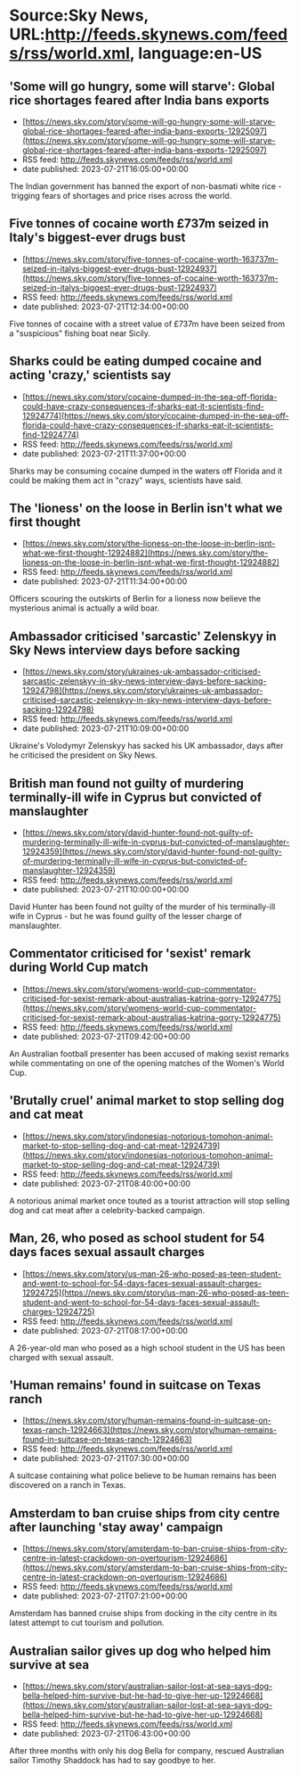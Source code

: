 # Source:Sky News, URL:http://feeds.skynews.com/feeds/rss/world.xml, language:en-US

## 'Some will go hungry, some will starve': Global rice shortages feared after India bans exports
 - [https://news.sky.com/story/some-will-go-hungry-some-will-starve-global-rice-shortages-feared-after-india-bans-exports-12925097](https://news.sky.com/story/some-will-go-hungry-some-will-starve-global-rice-shortages-feared-after-india-bans-exports-12925097)
 - RSS feed: http://feeds.skynews.com/feeds/rss/world.xml
 - date published: 2023-07-21T16:05:00+00:00

The Indian&#160;government has banned the export of non-basmati&#160;white rice -&#160;trigging fears of shortages and price rises across the world.

## Five tonnes of cocaine worth &#163;737m seized in Italy's biggest-ever drugs bust
 - [https://news.sky.com/story/five-tonnes-of-cocaine-worth-163737m-seized-in-italys-biggest-ever-drugs-bust-12924937](https://news.sky.com/story/five-tonnes-of-cocaine-worth-163737m-seized-in-italys-biggest-ever-drugs-bust-12924937)
 - RSS feed: http://feeds.skynews.com/feeds/rss/world.xml
 - date published: 2023-07-21T12:34:00+00:00

Five tonnes of cocaine with a street value of &#163;737m have been seized from a "suspicious" fishing boat near Sicily.

## Sharks could be eating dumped cocaine and acting 'crazy,' scientists say
 - [https://news.sky.com/story/cocaine-dumped-in-the-sea-off-florida-could-have-crazy-consequences-if-sharks-eat-it-scientists-find-12924774](https://news.sky.com/story/cocaine-dumped-in-the-sea-off-florida-could-have-crazy-consequences-if-sharks-eat-it-scientists-find-12924774)
 - RSS feed: http://feeds.skynews.com/feeds/rss/world.xml
 - date published: 2023-07-21T11:37:00+00:00

Sharks may be consuming cocaine dumped in the waters off Florida and it could be making them act in "crazy" ways, scientists have said.

## The 'lioness' on the loose in Berlin isn't what we first thought
 - [https://news.sky.com/story/the-lioness-on-the-loose-in-berlin-isnt-what-we-first-thought-12924882](https://news.sky.com/story/the-lioness-on-the-loose-in-berlin-isnt-what-we-first-thought-12924882)
 - RSS feed: http://feeds.skynews.com/feeds/rss/world.xml
 - date published: 2023-07-21T11:34:00+00:00

Officers scouring the outskirts of Berlin for a lioness now believe the mysterious animal is actually a wild boar.

## Ambassador criticised 'sarcastic' Zelenskyy in Sky News interview days before sacking
 - [https://news.sky.com/story/ukraines-uk-ambassador-criticised-sarcastic-zelenskyy-in-sky-news-interview-days-before-sacking-12924798](https://news.sky.com/story/ukraines-uk-ambassador-criticised-sarcastic-zelenskyy-in-sky-news-interview-days-before-sacking-12924798)
 - RSS feed: http://feeds.skynews.com/feeds/rss/world.xml
 - date published: 2023-07-21T10:09:00+00:00

Ukraine's Volodymyr Zelenskyy has sacked his UK ambassador, days after he criticised the president on Sky News.

## British man found not guilty of murdering terminally-ill wife in Cyprus but convicted of manslaughter
 - [https://news.sky.com/story/david-hunter-found-not-guilty-of-murdering-terminally-ill-wife-in-cyprus-but-convicted-of-manslaughter-12924359](https://news.sky.com/story/david-hunter-found-not-guilty-of-murdering-terminally-ill-wife-in-cyprus-but-convicted-of-manslaughter-12924359)
 - RSS feed: http://feeds.skynews.com/feeds/rss/world.xml
 - date published: 2023-07-21T10:00:00+00:00

David Hunter has been found not guilty of the murder of his terminally-ill wife in Cyprus - but he was found guilty of the lesser charge of manslaughter.

## Commentator criticised for 'sexist' remark during World Cup match
 - [https://news.sky.com/story/womens-world-cup-commentator-criticised-for-sexist-remark-about-australias-katrina-gorry-12924775](https://news.sky.com/story/womens-world-cup-commentator-criticised-for-sexist-remark-about-australias-katrina-gorry-12924775)
 - RSS feed: http://feeds.skynews.com/feeds/rss/world.xml
 - date published: 2023-07-21T09:42:00+00:00

An Australian football presenter has been accused of making sexist remarks while commentating on one of the opening matches of the Women's World Cup.

## 'Brutally cruel' animal market to stop selling dog and cat meat
 - [https://news.sky.com/story/indonesias-notorious-tomohon-animal-market-to-stop-selling-dog-and-cat-meat-12924739](https://news.sky.com/story/indonesias-notorious-tomohon-animal-market-to-stop-selling-dog-and-cat-meat-12924739)
 - RSS feed: http://feeds.skynews.com/feeds/rss/world.xml
 - date published: 2023-07-21T08:40:00+00:00

A notorious animal market once touted as a tourist attraction will stop selling dog and cat meat after a celebrity-backed campaign.

## Man, 26, who posed as school student for 54 days faces sexual assault charges
 - [https://news.sky.com/story/us-man-26-who-posed-as-teen-student-and-went-to-school-for-54-days-faces-sexual-assault-charges-12924725](https://news.sky.com/story/us-man-26-who-posed-as-teen-student-and-went-to-school-for-54-days-faces-sexual-assault-charges-12924725)
 - RSS feed: http://feeds.skynews.com/feeds/rss/world.xml
 - date published: 2023-07-21T08:17:00+00:00

A 26-year-old man who posed as a high school student in the US has been charged with sexual assault.

## 'Human remains' found in suitcase on Texas ranch
 - [https://news.sky.com/story/human-remains-found-in-suitcase-on-texas-ranch-12924663](https://news.sky.com/story/human-remains-found-in-suitcase-on-texas-ranch-12924663)
 - RSS feed: http://feeds.skynews.com/feeds/rss/world.xml
 - date published: 2023-07-21T07:30:00+00:00

A suitcase containing what police believe to be human remains has been discovered on a ranch in Texas.

## Amsterdam to ban cruise ships from city centre after launching 'stay away' campaign
 - [https://news.sky.com/story/amsterdam-to-ban-cruise-ships-from-city-centre-in-latest-crackdown-on-overtourism-12924686](https://news.sky.com/story/amsterdam-to-ban-cruise-ships-from-city-centre-in-latest-crackdown-on-overtourism-12924686)
 - RSS feed: http://feeds.skynews.com/feeds/rss/world.xml
 - date published: 2023-07-21T07:21:00+00:00

Amsterdam has banned cruise ships from docking in the city centre in its latest attempt to cut tourism and pollution.

## Australian sailor gives up dog who helped him survive at sea
 - [https://news.sky.com/story/australian-sailor-lost-at-sea-says-dog-bella-helped-him-survive-but-he-had-to-give-her-up-12924668](https://news.sky.com/story/australian-sailor-lost-at-sea-says-dog-bella-helped-him-survive-but-he-had-to-give-her-up-12924668)
 - RSS feed: http://feeds.skynews.com/feeds/rss/world.xml
 - date published: 2023-07-21T06:43:00+00:00

After three months with only his dog Bella for company, rescued Australian sailor Timothy Shaddock has had to say goodbye to her.&#160;

